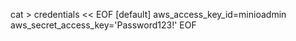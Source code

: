 cat > credentials << EOF
[default]
aws_access_key_id=minioadmin
aws_secret_access_key='Password123!'
EOF
